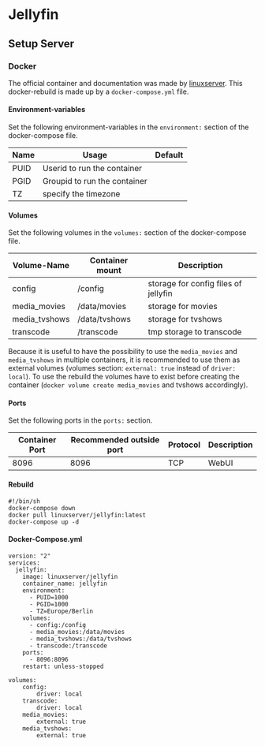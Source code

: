 # Jellyfin

## Setup Server

### Docker

The official container and documentation was made by [linuxserver](https://hub.docker.com/linuxserver/jellyfin).
This docker-rebuild is made up by a `docker-compose.yml` file.

#### Environment-variables
Set the following environment-variables in the `environment:` section of the docker-compose file.

| Name                | Usage                        | Default |
| ------------------- | ---------------------------- | ------- |
| PUID                | Userid to run the container  |         |
| PGID                | Groupid to run the container |         |
| TZ                  | specify the timezone         |         |

#### Volumes
Set the following volumes in the `volumes:` section of the docker-compose file.

| Volume-Name      | Container mount        | Description                          |
| ---------------- | ---------------------- | ------------------------------------ |
| config           | /config                | storage for config files of jellyfin |
| media\_movies     | /data/movies           | storage for movies                   |
| media\_tvshows    | /data/tvshows          | storage for tvshows                  |
| transcode        | /transcode             | tmp storage to transcode             |

Because it is useful to have the possibility to use the `media_movies` and `media_tvshows` in multiple containers,
it is recommended to use them as external volumes (volumes section: `external: true` instead of `driver: local`).
To use the rebuild the volumes have to exist before creating the container (`docker volume create media_movies` and tvshows accordingly).

#### Ports
Set the following ports in the `ports:` section.

| Container Port | Recommended outside port | Protocol | Description |
| -------------- | ------------------------ | -------- | ----------- |
| 8096           | 8096                     | TCP      | WebUI       |

#### Rebuild

```
#!/bin/sh
docker-compose down
docker pull linuxserver/jellyfin:latest
docker-compose up -d
```

#### Docker-Compose.yml

```
version: "2"
services:
  jellyfin:
    image: linuxserver/jellyfin
    container_name: jellyfin
    environment:
      - PUID=1000
      - PGID=1000
      - TZ=Europe/Berlin
    volumes:
      - config:/config
      - media_movies:/data/movies
      - media_tvshows:/data/tvshows
      - transcode:/transcode
    ports:
      - 8096:8096
    restart: unless-stopped

volumes:
    config:
        driver: local
    transcode:
        driver: local
    media_movies:
        external: true
    media_tvshows:
        external: true
```
